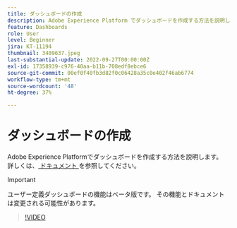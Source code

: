 ```yaml
---
title: ダッシュボードの作成
description: Adobe Experience Platform でダッシュボードを作成する方法を説明します。
feature: Dashboards
role: User
level: Beginner
jira: KT-11194
thumbnail: 3409637.jpeg
last-substantial-update: 2022-09-27T00:00:00Z
exl-id: 17358939-c976-40aa-b11b-708edf8ebce6
source-git-commit: 00ef0f40fb3d82f0c06428a35c0e402f46ab6774
workflow-type: tm+mt
source-wordcount: '48'
ht-degree: 37%

---
```


# ダッシュボードの作成

Adobe Experience Platformでダッシュボードを作成する方法を説明します。 詳しくは、[ ドキュメント ](https://experienceleague.adobe.com/docs/experience-platform/dashboards/user-defined-dashboards.html) を参照してください。

>[!IMPORTANT]
>
>ユーザー定義ダッシュボードの機能はベータ版です。 その機能とドキュメントは変更される可能性があります。

>[!VIDEO](https://video.tv.adobe.com/v/3409637/?learn=on)
